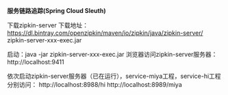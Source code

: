 **服务链路追踪(Spring Cloud Sleuth)**

下载zipkin-server
下载地址：https://dl.bintray.com/openzipkin/maven/io/zipkin/java/zipkin-server/
zipkin-server-xxx-exec.jar

启动：java -jar zipkin-server-xxx-exec.jar
浏览器访问zipkin-server服务器：http://localhost:9411



依次启动zipkin-server服务器（已在运行），service-miya工程，service-hi工程
分别访问：
http://localhost:8988/hi
http://localhost:8989/miya